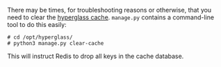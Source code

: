 There may be times, for troubleshooting reasons or otherwise, that you need to clear the [hyperglass cache](/installation/features/#caching). `manage.py` contains a command-line tool to do this easily:

```console
# cd /opt/hyperglass/
# python3 manage.py clear-cache
```
This will instruct Redis to drop all keys in the cache database.
